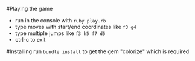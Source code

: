 #Playing the game
* run in the console with `ruby play.rb`
* type moves with start/end coordinates like `f3 g4`
* type multiple jumps like `f3 h5 f7 d5`
* ctrl-c to exit

#Installing
run `bundle install` to get the gem "colorize" which is required
